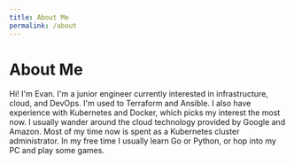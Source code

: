 ```yaml
---
title: About Me
permalink: /about
---
```


# About Me

Hi! I'm Evan. I'm a junior engineer currently interested in infrastructure, cloud, and DevOps. I'm used to Terraform and Ansible. I also have experience with Kubernetes and Docker, which picks my interest the most now. I usually wander around the cloud technology provided by Google and Amazon. Most of my time now is spent as a Kubernetes cluster administrator. In my free time I usually learn Go or Python, or hop into my PC and play some games.
